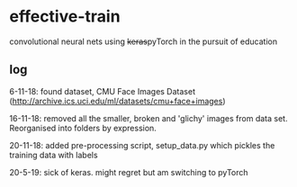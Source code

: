 # effective-train
convolutional neural nets using ~~keras~~pyTorch in the pursuit of education


## log

6-11-18: found dataset, CMU Face Images Dataset (http://archive.ics.uci.edu/ml/datasets/cmu+face+images) 

16-11-18: removed all the smaller, broken and 'glichy' images from data set. Reorganised into folders by expression.

20-11-18: added pre-processing script, setup\_data.py which pickles the training data with labels

20-5-19: sick of keras. might regret but am switching to pyTorch
